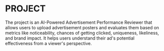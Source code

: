 # PROJECT
The project is an AI-Powered Advertisement Performance Reviewer that allows users to upload advertisement posters and evaluates them based on metrics like noticeability, chances of getting clicked, uniqueness, likeliness, and brand impact. It helps users understand their ad's potential effectiveness from a viewer's perspective. 
